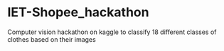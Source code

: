 # IET-Shopee_hackathon
Computer vision hackathon on kaggle to classify 18 different classes of clothes based on their images
